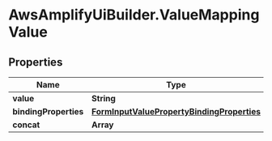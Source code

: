 # AwsAmplifyUiBuilder.ValueMappingValue

## Properties

Name | Type | Description | Notes
------------ | ------------- | ------------- | -------------
**value** | **String** |  | [optional] 
**bindingProperties** | [**FormInputValuePropertyBindingProperties**](FormInputValuePropertyBindingProperties.md) |  | [optional] 
**concat** | **Array** |  | [optional] 


